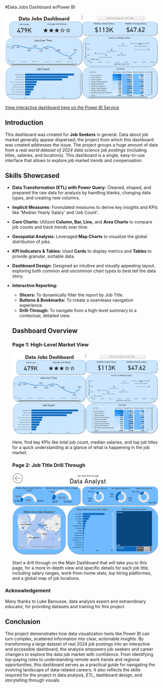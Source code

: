 #Data Jobs Dashboard w/Power BI

![Dashboard Page 1](/images/Project1_Page1.png)

[View interactive dashboard here on the Power BI Service](https://app.powerbi.com/groups/697d5ebb-c194-4035-a953-c28282ccd7fc/reports/4db5618b-9d31-4e5a-8ee3-f716dff1e2f8/5673ab4050113a70479d?experience=power-bi)

## Introduction

This dashboard was created for **Job Seekers** in general. Data about job market generally appear dispersed; the project from which this dashboard was created addresses the issue. The project groups a huge amount of data from a *real world dataset of 2024 data science job postings* (including titles, salaries, and locations). This dashboard is a single, easy-to-use interface that allows to explore job market trends and compensation. 

## Skills Showcased

- **Data Transformation (ETL) with Power Query:** Cleaned, shaped, and prepared the raw data for analysis by handling blanks, changing data types, and creating new columns.
- **Implicit Measures:** Formulated measures to derive key insights and KPIs like 'Median Yearly Salary' and 'Job Count'.
- **Core Charts:** Utilized **Column, Bar, Line,** and **Area Charts** to compare job counts and track trends over time.
- **Geospatial Analysis:** Leveraged **Map Charts** to visualize the global distribution of jobs.
- **KPI Indicators & Tables:** Used **Cards** to display metrics and **Tables** to provide granular, sortable data.
- **Dashboard Design:** Designed an intuitive and visually appealing layout, exploring both common and uncommon chart types to best tell the data story.
- **Interactive Reporting:**
    - **Slicers:** To dynamically filter the report by Job Title.
    - **Buttons & Bookmarks:** To create a seamleass navigation experience.
    - **Drill-Through:** To navigate from a high-level summary to a contextual, detailed view.

    ## Dashboard Overview

    ### Page 1: High-Level Market View

    ![Dashboard Page 1](/images/Project1_Page1.png)

    Here, find key KPIs like total job count, median salaries, and top job titles for a quick understanding at a glance of what is happening in the job market.

    ### Page 2: Job Title Drill Through

     ![Dashboard Page 2](/images/Project1_Page2.png)

     Start a drill through on the Main Dashboard that will take you to this page, for a more in-depth view and specific details for each job title, including salary ranges, work-from-home stats, top hiring platformes, and a global map of job locations.

### Acknowledgement

Many thanks to Luke Barousse, data analysis expert and extraordinary educator, for providing datasets and training for this project.

## Conclusion

This project demonstrates how data visualization tools like Power BI can turn complex, scattered information into clear, actionable insights. By transforming a large dataset of real 2024 job postings into an interactive and accessible dashboard, the analysis empowers job seekers and career changers to explore the data job market with confidence. From identifying top-paying roles to understanding remote work trends and regional opportunities, this dashboard serves as a practical guide for navigating the evolving landscape of data-related careers. It also reflects the skills required for the project in data analysis, ETL, dashboard design, and storytelling through visuals.


